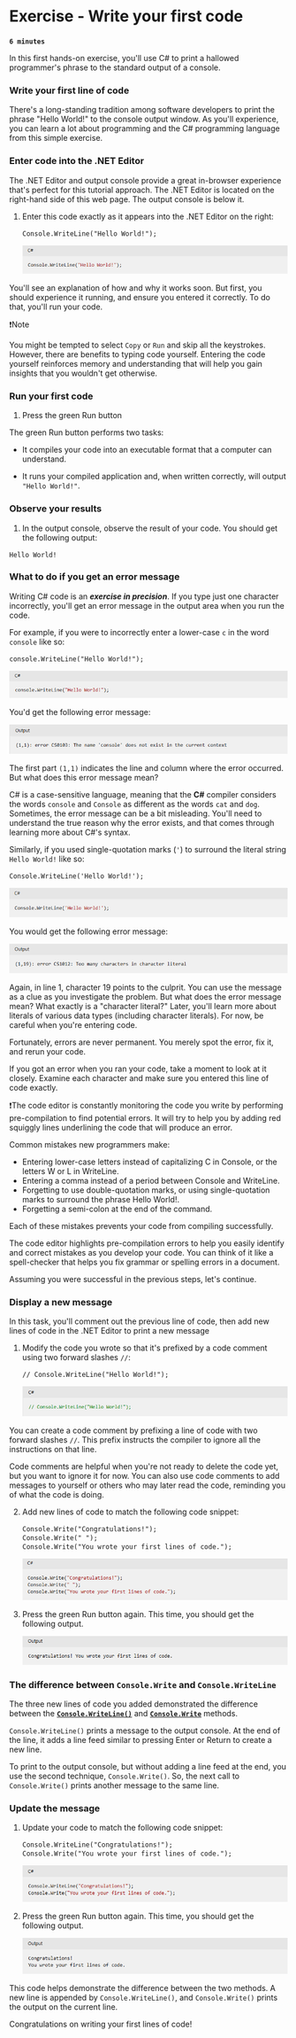 # Exercise - Write your first code

**`6 minutes`**

In this first hands-on exercise, you'll use C# to print a hallowed programmer's phrase to the standard output of a console.

### Write your first line of code

There's a long-standing tradition among software developers to print the phrase "Hello World!" to the console output window. As you'll experience, you can learn a lot about programming and the C# programming language from this simple exercise.

### Enter code into the .NET Editor

The .NET Editor and output console provide a great in-browser experience that's perfect for this tutorial approach. The .NET Editor is located on the right-hand side of this web page. The output console is below it.

1. Enter this code exactly as it appears into the .NET Editor on the right:

     ```
     Console.WriteLine("Hello World!");
     ```

     ![alt text](image.png)


You'll see an explanation of how and why it works soon. But first, you should experience it running, and ensure you entered it correctly. To do that, you'll run your code.

❗Note

You might be tempted to select `Copy` or `Run` and skip all the keystrokes. However, there are benefits to typing code yourself. Entering the code yourself reinforces memory and understanding that will help you gain insights that you wouldn't get otherwise.

### Run your first code

1. Press the green Run button

The green Run button performs two tasks:

- It compiles your code into an executable format that a computer can understand.

- It runs your compiled application and, when written correctly, will output `"Hello World!"`.

### Observe your results

1. In the output console, observe the result of your code. You should get the following output:

```
Hello World!
```

### What to do if you get an error message

Writing C# code is an ***exercise in precision***. If you type just one character incorrectly, you'll get an error message in the output area when you run the code.

For example, if you were to incorrectly enter a lower-case `c` in the word `console` like so:

```
console.WriteLine("Hello World!");
```
![alt text](image-1.png)

You'd get the following error message:

![alt text](image-2.png)

The first part `(1,1)` indicates the line and column where the error occurred. But what does this error message mean?

C# is a case-sensitive language, meaning that the **C#** compiler considers the words `console` and `Console` as different as the words `cat` and `dog`. Sometimes, the error message can be a bit misleading. You'll need to understand the true reason why the error exists, and that comes through learning more about C#'s syntax.

Similarly, if you used single-quotation marks (`'`) to surround the literal string `Hello World!` like so:

```
Console.WriteLine('Hello World!');
```

![alt text](image-3.png)

You would get the following error message:

![alt text](image-4.png)

Again, in line 1, character 19 points to the culprit. You can use the message as a clue as you investigate the problem. But what does the error message mean? What exactly is a "character literal?" Later, you'll learn more about literals of various data types (including character literals). For now, be careful when you're entering code.

Fortunately, errors are never permanent. You merely spot the error, fix it, and rerun your code.

If you got an error when you ran your code, take a moment to look at it closely. Examine each character and make sure you entered this line of code exactly.

❗The code editor is constantly monitoring the code you write by performing pre-compilation to find potential errors. It will try to help you by adding red squiggly lines underlining the code that will produce an error.

Common mistakes new programmers make:

- Entering lower-case letters instead of capitalizing C in Console, or the letters W or L in WriteLine.
- Entering a comma instead of a period between Console and WriteLine.
- Forgetting to use double-quotation marks, or using single-quotation marks to surround the phrase Hello World!.
- Forgetting a semi-colon at the end of the command.

Each of these mistakes prevents your code from compiling successfully.

The code editor highlights pre-compilation errors to help you easily identify and correct mistakes as you develop your code. You can think of it like a spell-checker that helps you fix grammar or spelling errors in a document.

Assuming you were successful in the previous steps, let's continue.

### Display a new message

In this task, you'll comment out the previous line of code, then add new lines of code in the .NET Editor to print a new message

1. Modify the code you wrote so that it's prefixed by a code comment using two forward slashes `//`:

     ```
     // Console.WriteLine("Hello World!");
     ```


     ![alt text](image-5.png)

You can create a code comment by prefixing a line of code with two forward slashes `//`. This prefix instructs the compiler to ignore all the instructions on that line.

Code comments are helpful when you're not ready to delete the code yet, but you want to ignore it for now. You can also use code comments to add messages to yourself or others who may later read the code, reminding you of what the code is doing.

2. Add new lines of code to match the following code snippet:

     ```
     Console.Write("Congratulations!");
     Console.Write(" ");
     Console.Write("You wrote your first lines of code.");
     ```

     ![alt text](image-6.png)

3. Press the green Run button again. This time, you should get the following output.

     ![alt text](image-7.png)

### The difference between `Console.Write` and `Console.WriteLine`

The three new lines of code you added demonstrated the difference between the [**`Console.WriteLine()`**](https://learn.microsoft.com/en-us/dotnet/api/system.console.writeline?view=net-9.0#system-console-writeline) and [**`Console.Write`**](https://learn.microsoft.com/en-us/dotnet/api/system.console.write?view=net-9.0) methods.

`Console.WriteLine()` prints a message to the output console. At the end of the line, it adds a line feed similar to pressing Enter or Return to create a new line.

To print to the output console, but without adding a line feed at the end, you use the second technique, `Console.Write()`. So, the next call to `Console.Write()` prints another message to the same line.

### Update the message

1. Update your code to match the following code snippet:

     ```
     Console.WriteLine("Congratulations!");
     Console.Write("You wrote your first lines of code.");
     ```

     ![alt text](image-8.png)

2. Press the green Run button again. This time, you should get the following output.

     ![alt text](image-9.png)


This code helps demonstrate the difference between the two methods. A new line is appended by `Console.WriteLine()`, and `Console.Write()` prints the output on the current line.

Congratulations on writing your first lines of code!
